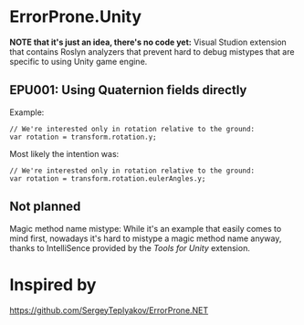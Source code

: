 # ErrorProne.Unity

**NOTE that it's just an idea, there's no code yet:** Visual Studion extension that contains Roslyn analyzers that prevent hard to debug mistypes that are specific to using Unity game engine.

## EPU001: Using Quaternion fields directly

Example:
```
// We're interested only in rotation relative to the ground:
var rotation = transform.rotation.y;
```

Most likely the intention was:
```
// We're interested only in rotation relative to the ground:
var rotation = transform.rotation.eulerAngles.y;
```

## Not planned

Magic method name mistype: While it's an example that easily comes to mind first, nowadays it's hard to mistype a magic method name anyway, thanks to IntelliSence provided by the *Tools for Unity* extension.

# Inspired by

https://github.com/SergeyTeplyakov/ErrorProne.NET
